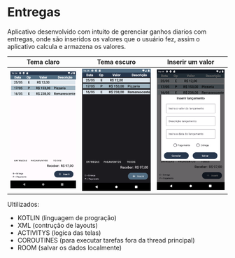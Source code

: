 # Entregas

Aplicativo desenvolvido com intuito de gerenciar ganhos diarios com entregas, onde são inseridos os valores que o usuário fez, assim o aplicativo calcula e armazena os valores.

| Tema claro                   | Tema escuro                        | Inserir um valor                     |
|------------------------------------|--------------------------------------------------|------------------------------------------------|
| ![Screenshot](ScreenShots/Screenshot_light.png) | ![Screenshot](ScreenShots/Screenshot_dark.png) | ![Screenshot](ScreenShots/Screenshot_insert.png) |

Ultilizados:
* KOTLIN (linguagem de progração)
* XML (contrução de layouts)
* ACTIVITYS (logica das telas)
* COROUTINES (para executar tarefas fora da thread principal)
* ROOM (salvar os dados localmente)
